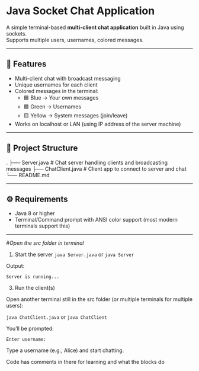 # Java Socket Chat Application

A simple terminal-based **multi-client chat application** built in Java using sockets.  
Supports multiple users, usernames, colored messages.

---

## 🚀 Features
- Multi-client chat with broadcast messaging
- Unique usernames for each client
- Colored messages in the terminal:
  - 🟦 Blue → Your own messages
  - 🟩 Green → Usernames
  - 🟨 Yellow → System messages (join/leave)
- Works on localhost or LAN (using IP address of the server machine)

---

## 📂 Project Structure
.
├── Server.java # Chat server handling clients and broadcasting messages
├── ChatClient.java # Client app to connect to server and chat
└── README.md

---

## ⚙️ Requirements
- Java 8 or higher
- Terminal/Command prompt with ANSI color support (most modern terminals support this)

---

#*Open the src folder in terminal*

1. Start the server
```java Server.java``` or ```java Server```


Output:

```Server is running...```

3. Run the client(s)

Open another terminal still in the src folder (or multiple terminals for multiple users):

```java ChatClient.java``` or ```java ChatClient```


You’ll be prompted:

```Enter username:```


Type a username (e.g., Alice) and start chatting.


Code has comments in there for learning and what the blocks do 
